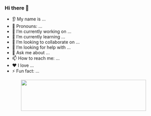 ### Hi there 👋
* 👂 My name is ...
* 👩 Pronouns: ...
* 🔭 I’m currently working on ...
* 🌱 I’m currently learning ...
* 🤝 I’m looking to collaborate on ...
* 🤔 I’m looking for help with ...
* 💬 Ask me about ...
* 📫 How to reach me: ...
* ❤️ I love ...
* ⚡ Fun fact: ...
<p align="center">
  <img src="https://media.tenor.com/Bn8sxwFw-F4AAAAi/catjam-cat.gif" width=400p height=100p/>
</p>
